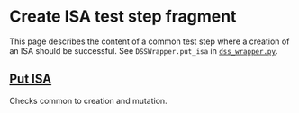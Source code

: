 # Create ISA test step fragment

This page describes the content of a common test step where a creation of an ISA should be successful.
See `DSSWrapper.put_isa` in [`dss_wrapper.py`](../../../dss_wrapper.py).

## [Put ISA](put_isa.md)

Checks common to creation and mutation.

